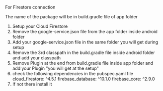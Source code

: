 For Firestore connection 

The name of the package will be in build.gradle file of app folder

1. Setup your Cloud Firestore 
2. Remove the google-service.json file from the app folder inside android folder
3. Add your google-service.json file in the same folder you will get during setup 
4. Remove the 3rd classpath in the build.gradle file inside android folder and add your classpath 
5. Remove Plugin at the end from build.gradle file inside app folder and add your Plugin "you will get at the setup"
6. check the following dependencies in the pubspec.yaml file 
cloud_firestore: ^4.5.1
firebase_database: ^10.1.0
firebase_core: ^2.9.0
7. If not there install it 

